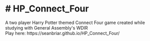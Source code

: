 <h1># HP_Connect_Four</h1>
A two player Harry Potter themed Connect Four game created while studying with General Assembly's WDIR
<br>Play here: https://seanbriar.github.io/HP_Connect_Four/
